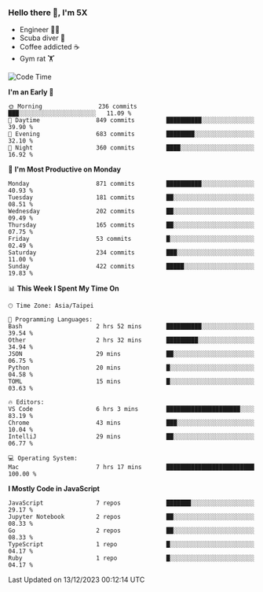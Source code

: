### Hello there 👋, I'm 5X

* Engineer 👨‍💻
* Scuba diver 🤿
* Coffee addicted ☕️
* Gym rat 🏋️

<!--START_SECTION:waka-->
![Code Time](http://img.shields.io/badge/Code%20Time-676%20hrs%2025%20mins-blue)

**I'm an Early 🐤** 

```text
🌞 Morning                236 commits         ███░░░░░░░░░░░░░░░░░░░░░░   11.09 % 
🌆 Daytime                849 commits         ██████████░░░░░░░░░░░░░░░   39.90 % 
🌃 Evening                683 commits         ████████░░░░░░░░░░░░░░░░░   32.10 % 
🌙 Night                  360 commits         ████░░░░░░░░░░░░░░░░░░░░░   16.92 % 
```
📅 **I'm Most Productive on Monday** 

```text
Monday                   871 commits         ██████████░░░░░░░░░░░░░░░   40.93 % 
Tuesday                  181 commits         ██░░░░░░░░░░░░░░░░░░░░░░░   08.51 % 
Wednesday                202 commits         ██░░░░░░░░░░░░░░░░░░░░░░░   09.49 % 
Thursday                 165 commits         ██░░░░░░░░░░░░░░░░░░░░░░░   07.75 % 
Friday                   53 commits          █░░░░░░░░░░░░░░░░░░░░░░░░   02.49 % 
Saturday                 234 commits         ███░░░░░░░░░░░░░░░░░░░░░░   11.00 % 
Sunday                   422 commits         █████░░░░░░░░░░░░░░░░░░░░   19.83 % 
```


📊 **This Week I Spent My Time On** 

```text
🕑︎ Time Zone: Asia/Taipei

💬 Programming Languages: 
Bash                     2 hrs 52 mins       ██████████░░░░░░░░░░░░░░░   39.54 % 
Other                    2 hrs 32 mins       █████████░░░░░░░░░░░░░░░░   34.94 % 
JSON                     29 mins             ██░░░░░░░░░░░░░░░░░░░░░░░   06.75 % 
Python                   20 mins             █░░░░░░░░░░░░░░░░░░░░░░░░   04.58 % 
TOML                     15 mins             █░░░░░░░░░░░░░░░░░░░░░░░░   03.63 % 

🔥 Editors: 
VS Code                  6 hrs 3 mins        █████████████████████░░░░   83.19 % 
Chrome                   43 mins             ███░░░░░░░░░░░░░░░░░░░░░░   10.04 % 
IntelliJ                 29 mins             ██░░░░░░░░░░░░░░░░░░░░░░░   06.77 % 

💻 Operating System: 
Mac                      7 hrs 17 mins       █████████████████████████   100.00 % 
```

**I Mostly Code in JavaScript** 

```text
JavaScript               7 repos             ███████░░░░░░░░░░░░░░░░░░   29.17 % 
Jupyter Notebook         2 repos             ██░░░░░░░░░░░░░░░░░░░░░░░   08.33 % 
Go                       2 repos             ██░░░░░░░░░░░░░░░░░░░░░░░   08.33 % 
TypeScript               1 repo              █░░░░░░░░░░░░░░░░░░░░░░░░   04.17 % 
Ruby                     1 repo              █░░░░░░░░░░░░░░░░░░░░░░░░   04.17 % 
```




 Last Updated on 13/12/2023 00:12:14 UTC
<!--END_SECTION:waka-->
